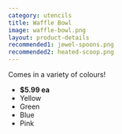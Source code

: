 ```yaml
---
category: utencils
title: Waffle Bowl
image: waffle-bowl.png
layout: product-details
recommended1: jewel-spoons.png
recommended2: heated-scoop.png
---
```


Comes in a variety of colours!

  - **$5.99 ea**
  - Yellow
  - Green
  - Blue
  - Pink
  